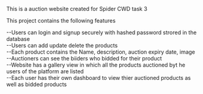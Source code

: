 This is a auction website created for Spider CWD task 3

This project contains the following features
<br/>

--Users can login and signup securely with hashed password strored in the database
<br/>
--Users can add update delete the products
<br/>
--Each product contains the Name, description, auction expiry date, image
<br/>
--Auctioners can see the biiders who bidded for their product
<br/>
--Website has a gallery view in which all the products auctioned byt he users of the platform are listed
<br/>
--Each user has their own dashboard to view thier auctioned products as well as bidded products
<br/>


